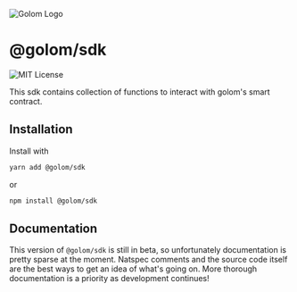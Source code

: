 ![Golom Logo](https://golom.io/_nuxt/img/logo.910e63a.svg)
# @golom/sdk
![MIT License](https://badgen.net/badge/license/MIT/blue)

This sdk contains collection of functions to interact with golom's smart contract.


## Installation
Install with
```bash
yarn add @golom/sdk
```
or
```bash
npm install @golom/sdk
```
## Documentation
This version of `@golom/sdk` is still in beta, so unfortunately documentation is pretty sparse at the moment. Natspec comments and the source code itself are the best ways to get an idea of what's going on. More thorough documentation is a priority as development continues!
